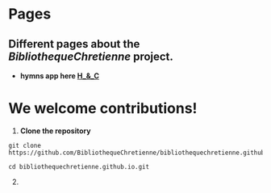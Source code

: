 # Pages
## Different pages about the *BibliothequeChretienne* project.

- **hymns app here [H_&_C](https://bibliothequechretienne.github.io/spiritual_songs/page/index.html)**

# We welcome contributions!
1. **Clone the repository**
```
git clone https://github.com/BibliothequeChretienne/bibliothequechretienne.github.io.git

cd bibliothequechretienne.github.io.git
```
2.
